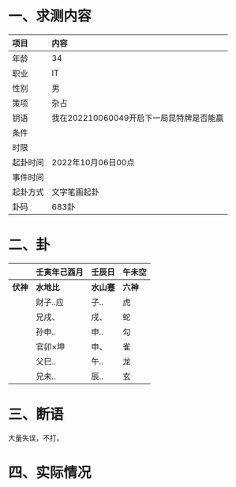 # 一、求测内容

| 项目     | 内容                                     |
| :------- | :--------------------------------------- |
| 年龄     | 34                                       |
| 职业     | IT                                       |
| 性别     | 男                                       |
| 策项     | 杂占                                     |
| 钥语     | 我在202210060049开启下一局昆特牌是否能赢 |
| 条件     |                                          |
| 时限     |                                          |
| 起卦时间 | 2022年10月06日00点                       |
| 事件时间 |                                          |
| 起卦方式 | 文字笔画起卦                             |
| 卦码     | 683卦                                    |

# 二、卦

|                | 壬寅年己酉月     | 壬辰日           | 午未空         |
| :------------- | :--------------- | :--------------- | :------------- |
| **伏神** | **水地比** | **水山蹇** | **六神** |
|                | 财子..应         | 子..             | 虎             |
|                | 兄戌、           | 戌、             | 蛇             |
|                | 孙申..           | 申..             | 勾             |
|                | 官卯×坤         | 申、             | 雀             |
|                | 父巳..           | 午..             | 龙             |
|                | 兄未..           | 辰..             | 玄             |

# 三、断语

大量失误，不打。

# 四、实际情况
